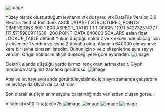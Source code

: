 ![image](https://github.com/buusratekiin/Levha-Uzerine-Egik-Atis-ile-Yuk-Dusurme/assets/88576734/ef0606a8-2edb-4a2d-a6ee-8c0fa52df8dd)

Yüzey olarak oluşturduğum levhanın vtk dosyası:
vtk DataFile Version 3.0
Electric field of Residues
ASCII
DATASET STRUCTURED_POINTS
DIMENSIONS 800 1 800
ASPECT_RATIO 1 1 1
ORIGIN 11971.542732574777 171.57159869111638  -200
POINT_DATA 640000
SCALARS ealan float
LOOKUP_TABLE default
Yükün düştüğü nokta z ve x ekseninde olacağı için  y eksenine 1 verdim ve levha 2 boyutlu oldu.  Alanının 640000 olmasını ve kare bir levha olmasını istedim. Bunun için x ve z eksenlerine aynı sayıyı verdim. Origin noktasını atışın düşeceği yere göre ayarladım. 
![image](https://github.com/buusratekiin/Levha-Uzerine-Egik-Atis-ile-Yuk-Dusurme/assets/88576734/46d01941-cef5-48a5-a2ed-47a2ac22df2a)

Elektrik alanda düştüğü yerde kırmızı renk oranı artmaktadır. Glyph modunda açtığımız zamanki görüntüsü:
![image](https://github.com/buusratekiin/Levha-Uzerine-Egik-Atis-ile-Yuk-Dusurme/assets/88576734/d4f24596-f262-4a34-a421-a4a5c8a8b90e)

Atışı ve levhayı aynı anda görüntüleyebilmek için aynı zamanda çalıştırdım ve  levhayı da Glyph de çalıştırdım:

Son olarak atış için animasyonu çalıştırdığımda verilerden oluşan görsel:

Vilk(hızı)=500
Teta(açı)=75
![image](https://github.com/buusratekiin/Levha-Uzerine-Egik-Atis-ile-Yuk-Dusurme/assets/88576734/237bc6b4-697e-4ff7-8181-6a0eb9ae6201)
![image](https://github.com/buusratekiin/Levha-Uzerine-Egik-Atis-ile-Yuk-Dusurme/assets/88576734/62dff1eb-8644-4282-9501-2917ff3f1fb9)
![image](https://github.com/buusratekiin/Levha-Uzerine-Egik-Atis-ile-Yuk-Dusurme/assets/88576734/96e4a7ac-0f06-4b6d-97ed-78b2eaece79d)
![image](https://github.com/buusratekiin/Levha-Uzerine-Egik-Atis-ile-Yuk-Dusurme/assets/88576734/43e32e61-a895-4043-86b2-6e97a5b07684)
